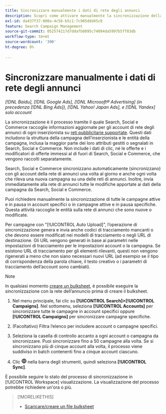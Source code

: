 ```yaml
---
title: Sincronizzare manualmente i dati di rete degli annunci
description: Scopri come attivare manualmente la sincronizzazione della struttura della campagna e delle entità della campagna per le reti di annunci supportate.
exl-id: da437f37-800a-4c56-b5c1-7c985ddd45c8
feature: Search Campaign Management
source-git-commit: 052574217d7ddafb8895c74094da5997b5ff83db
workflow-type: tm+mt
source-wordcount: '390'
ht-degree: 0%

---
```


# Sincronizzare manualmente i dati di rete degli annunci

*[!DNL Baidu], [!DNL Google Ads], [!DNL Microsoft® Advertising] (in precedenza [!DNL Bing Ads]), [!DNL Yahoo! Japan Ads], e [!DNL Yandex] solo account*

La sincronizzazione è il processo tramite il quale Search, Social e Commerce raccoglie informazioni aggiornate per gli account di rete degli annunci di ogni inserzionista su [reti pubblicitarie supportate](/help/search-social-commerce/introduction/supported-inventory.md). Questi dati includono la struttura della campagna dell’inserzionista e le entità della campagna, inclusa la maggior parte dei loro attributi gestiti o segnalati in Search, Social e Commerce. Non include i dati di clic, né le offerte e i modificatori di offerte immessi al di fuori di Search, Social e Commerce, che vengono raccolti separatamente.

Search, Social e Commerce sincronizzano automaticamente (sincronizzano) con gli account della rete di annunci una volta al giorno e anche ogni volta che rileva una nuova campagna su una delle reti di annunci. Inoltre, invia immediatamente alla rete di annunci tutte le modifiche apportate ai dati della campagna da Search, Social e Commerce.

Puoi richiedere manualmente la sincronizzazione di tutte le campagne attive e in pausa in account specifici o in campagne attive e in pausa specifiche. Questa attività raccoglie le entità sulla rete di annunci che sono nuove o modificate.

Per campagne con &quot;[!UICONTROL Auto Upload]&quot;, l’operazione di sincronizzazione genera e invia anche codici di tracciamento mancanti o che devono essere modificati nei modelli di tracciamento o negli URL di destinazione. Gli URL vengono generati in base ai parametri nelle impostazioni di tracciamento per le impostazioni account o la campagna. Se esistono URL di tracciamento per gli elementi rilevanti, questi non vengono rigenerati a meno che non siano necessari nuovi URL (ad esempio se il tipo di corrispondenza della parola chiave, il testo creativo o i parametri di tracciamento dell’account sono cambiati).

>[!NOTE]
>
>In qualsiasi momento [creare un bulksheet](/help/search-social-commerce/campaign-management/bulksheets/bulksheet-download.md), è possibile eseguire la sincronizzazione con la rete dell’annuncio prima di creare il bulksheet.

1. Nel menu principale, fai clic su **[!UICONTROL Search]>[!UICONTROL Campaigns]**. Nel sottomenu, seleziona **[!UICONTROL Accounts]** per sincronizzare tutte le campagne in account specifici oppure **[!UICONTROL Campaigns]** per sincronizzare campagne specifiche.

1. (Facoltativo) Filtra l’elenco per includere account o campagne specifici.

1. Seleziona la casella di controllo accanto a ogni account o campagna da sincronizzare. Puoi sincronizzare fino a 50 campagne alla volta. Se si sincronizzano più di cinque account alla volta, il processo viene suddiviso in batch contenenti fino a cinque account ciascuno.

1. Clic **![Altro](/help/search-social-commerce/assets/more.png "Altro")** nella barra degli strumenti, quindi seleziona **[!UICONTROL Sync]**.

È possibile seguire lo stato del processo di sincronizzazione in [!UICONTROL Workspace] visualizzazione. La visualizzazione del processo potrebbe richiedere un&#39;ora o più.

>[!MORELIKETHIS]
>
>* [Scaricare/creare un file bulksheet](/help/search-social-commerce/campaign-management/bulksheets/bulksheet-download.md)
